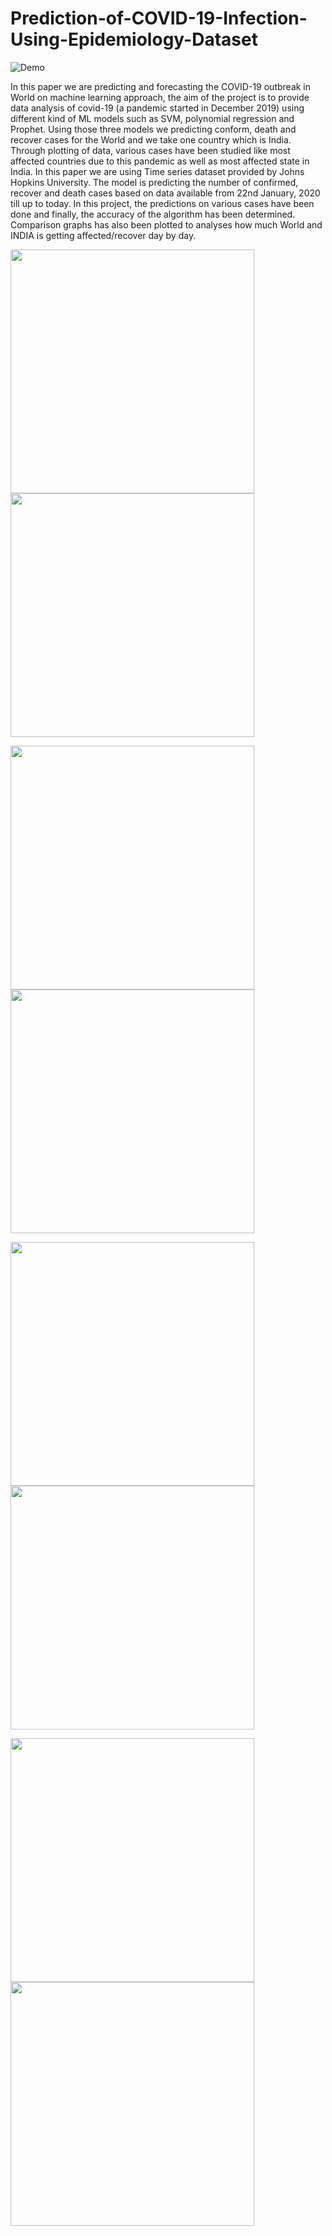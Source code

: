# Prediction-of-COVID-19-Infection-Using-Epidemiology-Dataset

![Demo](https://media.giphy.com/media/dVuyBgq2z5gVBkFtDc/giphy-downsized.gif)

In this paper we are predicting  and forecasting the COVID-19 outbreak in World  on machine learning approach, the aim of the  project is to provide data analysis of covid-19 (a  pandemic started in December 2019) using  different kind of ML models such as SVM,  polynomial regression and Prophet. Using those  three models we predicting conform, death and  recover cases for the World and we take one  country which is India. Through plotting of data,  various cases have been studied like most affected  countries due to this pandemic as well as most  affected state in India. In this paper we are using  Time series dataset provided by Johns Hopkins  University. The model is predicting the number of  confirmed, recover and death cases based on data  available from 22nd January, 2020 till up to today.  In this project, the predictions on various cases  have been done and finally, the accuracy of the  algorithm has been determined. Comparison  graphs has also been plotted to analyses how much  World and INDIA is getting affected/recover day  by day.

<p float="left">
  <img src="https://user-images.githubusercontent.com/78067738/125110310-0bdab980-e102-11eb-94aa-c9e5c3866124.jpg" width="390" />
  <img src="https://user-images.githubusercontent.com/78067738/125110323-0e3d1380-e102-11eb-9bc8-36006fcfa724.jpg" width="390" />
</p>

<p float="left">
  <img src="https://user-images.githubusercontent.com/78067738/125110347-14cb8b00-e102-11eb-83a1-4d7da4c53f8a.jpg" width="390" />
  <img src="https://user-images.githubusercontent.com/78067738/125110359-185f1200-e102-11eb-9366-b104b7131bf0.jpg" width="390" />
</p>

<p float="left">
  <img src="https://user-images.githubusercontent.com/78067738/125110376-1d23c600-e102-11eb-82ca-1007830c8778.jpg" width="390" />
  <img src="https://user-images.githubusercontent.com/78067738/125110392-21e87a00-e102-11eb-8fbf-023002fefc98.jpg" width="390" />
</p>

<p float="left">
  <img src="https://user-images.githubusercontent.com/78067738/125110405-257c0100-e102-11eb-8df5-9b9f0bbaa78a.jpg" width="390" />
  <img src="https://user-images.githubusercontent.com/78067738/125110411-2876f180-e102-11eb-83e6-ff2ea319595b.jpg" width="390" />
</p>
